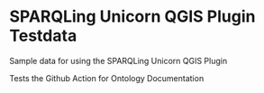 # SPARQLing Unicorn QGIS Plugin Testdata

Sample data for using the SPARQLing Unicorn QGIS Plugin

Tests the Github Action for Ontology Documentation  
